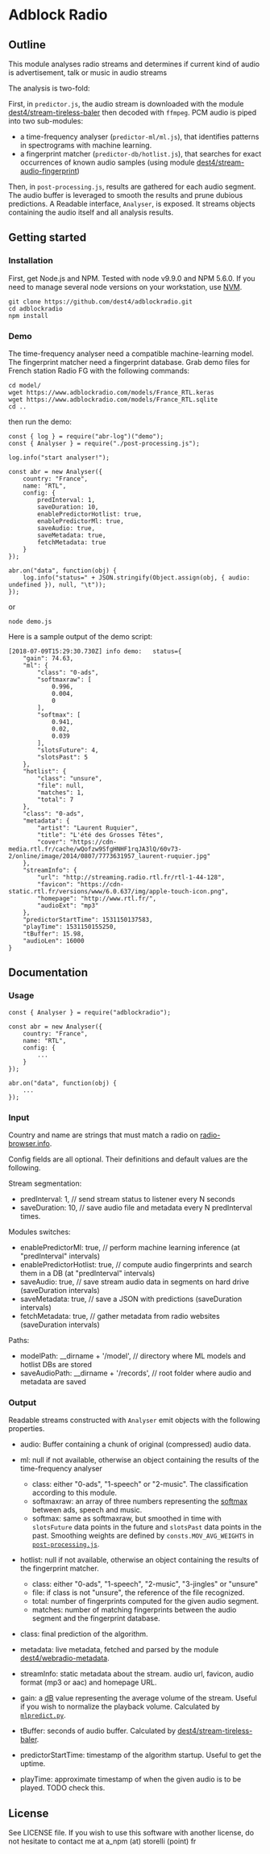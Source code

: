 # Adblock Radio

## Outline
This module analyses radio streams and determines if current kind of audio is advertisement, talk or music in audio streams

The analysis is two-fold:

First, in `predictor.js`, the audio stream is downloaded with the module [dest4/stream-tireless-baler](https://github.com/dest4/stream-tireless-baler) then decoded with `ffmpeg`.
PCM audio is piped into two sub-modules:
- a time-frequency analyser (`predictor-ml/ml.js`), that identifies patterns in spectrograms with machine learning.
- a fingerprint matcher (`predictor-db/hotlist.js`), that searches for exact occurrences of known audio samples (using module [dest4/stream-audio-fingerprint](https://github.com/dest4/stream-audio-fingerprint))

Then, in `post-processing.js`, results are gathered for each audio segment. The audio buffer is leveraged to smooth the results and prune dubious predictions.
A Readable interface, `Analyser`, is exposed. It streams objects containing the audio itself and all analysis results.

## Getting started

### Installation

First, get Node.js and NPM. Tested with node v9.9.0 and NPM 5.6.0. If you need to manage several node versions on your workstation, use [NVM](https://github.com/creationix/nvm).
```
git clone https://github.com/dest4/adblockradio.git
cd adblockradio
npm install
```

### Demo

The time-frequency analyser need a compatible machine-learning model. The fingerprint matcher need a fingerprint database.
Grab demo files for French station Radio FG with the following commands:
```
cd model/
wget https://www.adblockradio.com/models/France_RTL.keras
wget https://www.adblockradio.com/models/France_RTL.sqlite
cd ..
```

then run the demo:
```
const { log } = require("abr-log")("demo");
const { Analyser } = require("./post-processing.js");

log.info("start analyser!");

const abr = new Analyser({
	country: "France",
	name: "RTL",
	config: {
		predInterval: 1,
		saveDuration: 10,
		enablePredictorHotlist: true,
		enablePredictorMl: true,
		saveAudio: true,
		saveMetadata: true,
		fetchMetadata: true
	}
});

abr.on("data", function(obj) {
	log.info("status=" + JSON.stringify(Object.assign(obj, { audio: undefined }), null, "\t"));
});
```
or

```
node demo.js
```


Here is a sample output of the demo script:
```
[2018-07-09T15:29:30.730Z] info demo: 	status={
	"gain": 74.63,
	"ml": {
		"class": "0-ads",
		"softmaxraw": [
			0.996,
			0.004,
			0
		],
		"softmax": [
			0.941,
			0.02,
			0.039
		],
		"slotsFuture": 4,
		"slotsPast": 5
	},
	"hotlist": {
		"class": "unsure",
		"file": null,
		"matches": 1,
		"total": 7
	},
	"class": "0-ads",
	"metadata": {
		"artist": "Laurent Ruquier",
		"title": "L'été des Grosses Têtes",
		"cover": "https://cdn-media.rtl.fr/cache/wQofzw9SfgHNHF1rqJA3lQ/60v73-2/online/image/2014/0807/7773631957_laurent-ruquier.jpg"
	},
	"streamInfo": {
		"url": "http://streaming.radio.rtl.fr/rtl-1-44-128",
		"favicon": "https://cdn-static.rtl.fr/versions/www/6.0.637/img/apple-touch-icon.png",
		"homepage": "http://www.rtl.fr/",
		"audioExt": "mp3"
	},
	"predictorStartTime": 1531150137583,
	"playTime": 1531150155250,
	"tBuffer": 15.98,
	"audioLen": 16000
}
```
## Documentation

### Usage

```
const { Analyser } = require("adblockradio");

const abr = new Analyser({
	country: "France",
	name: "RTL",
	config: {
		...
	}
});

abr.on("data", function(obj) {
	...
});
```

### Input

Country and name are strings that must match a radio on [radio-browser.info](http://www.radio-browser.info).

Config fields are all optional. Their definitions and default values are the following.

Stream segmentation:
- predInterval: 1, // send stream status to listener every N seconds
- saveDuration: 10, // save audio file and metadata every N predInterval times.

Modules switches:
- enablePredictorMl: true, // perform machine learning inference (at "predInterval" intervals)
- enablePredictorHotlist: true, // compute audio fingerprints and search them in a DB (at "predInterval" intervals)
- saveAudio: true, // save stream audio data in segments on hard drive (saveDuration intervals)
- saveMetadata: true, // save a JSON with predictions (saveDuration intervals)
- fetchMetadata: true, // gather metadata from radio websites (saveDuration intervals)

Paths:
- modelPath: __dirname + '/model', // directory where ML models and hotlist DBs are stored
- saveAudioPath: __dirname + '/records', // root folder where audio and metadata are saved


### Output

Readable streams constructed with `Analyser` emit objects with the following properties.

- audio: Buffer containing a chunk of original (compressed) audio data.

- ml: null if not available, otherwise an object containing the results of the time-frequency analyser
  * class: either "0-ads", "1-speech" or "2-music". The classification according to this module.
  * softmaxraw: an array of three numbers representing the [softmax](https://en.wikipedia.org/wiki/Softmax_function) between ads, speech and music.
  * softmax: same as softmaxraw, but smoothed in time with `slotsFuture` data points in the future and `slotsPast` data points in the past. Smoothing weights are defined by `consts.MOV_AVG_WEIGHTS` in [`post-processing.js`](https://github.com/dest4/adblockradio/blob/master/post-processing.js).

- hotlist: null if not available, otherwise an object containing the results of the fingerprint matcher.
  * class: either "0-ads", "1-speech", "2-music", "3-jingles" or "unsure"
  * file: if class is not "unsure", the reference of the file recognized.
  * total: number of fingerprints computed for the given audio segment.
  * matches: number of matching fingerprints between the audio segment and the fingerprint database.

- class: final prediction of the algorithm.

- metadata: live metadata, fetched and parsed by the module [dest4/webradio-metadata](https://github.com/dest4/webradio-metadata).

- streamInfo: static metadata about the stream. audio url, favicon, audio format (mp3 or aac) and homepage URL.

- gain: a [dB](https://en.wikipedia.org/wiki/Decibel) value representing the average volume of the stream. Useful if you wish to normalize the playback volume. Calculated by [`mlpredict.py`](https://github.com/dest4/adblockradio/blob/master/predictor-ml/mlpredict.py).

- tBuffer: seconds of audio buffer. Calculated by [dest4/stream-tireless-baler](https://github.com/dest4/stream-tireless-baler).
  
- predictorStartTime: timestamp of the algorithm startup. Useful to get the uptime.

- playTime: approximate timestamp of when the given audio is to be played. TODO check this.  
  
  
## License

See LICENSE file. If you wish to use this software with another license, do not hesitate to contact me at a_npm (at) storelli (point) fr
